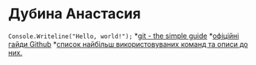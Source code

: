 # Дубина Анастасия
`Console.Writeline("Hello, world!");`
*[git - the simple guide](http://rogerdudler.github.io/git-guide/)
*[офіційні гайди Github](https://guides.github.com/)
*[список найбільш використовуваних команд та описи до них.](https://training.github.com/kit/downloads/github-git-cheat-sheet.pdf)